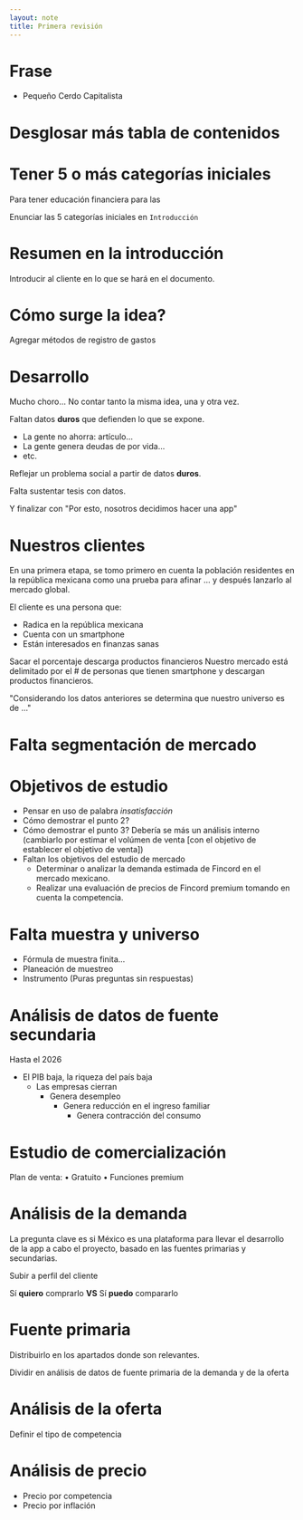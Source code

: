 ```yaml
---
layout: note
title: Primera revisión
---
```


# Frase
* Pequeño Cerdo Capitalista

# Desglosar más tabla de contenidos

# Tener 5 o más categorías iniciales
Para tener educación financiera para las 

Enunciar las 5 categorías iniciales en `Introducción`

# Resumen en la introducción
Introducir al cliente en lo que se hará en el documento.

# Cómo surge la idea?
Agregar métodos de registro de gastos

# Desarrollo 
Mucho choro... No contar tanto la misma idea, una y otra vez.

Faltan datos **duros** que defienden lo que se expone.

* La gente no ahorra: artículo...
* La gente genera deudas de por vida...
* etc.

Reflejar un problema social a partir de datos **duros**.

Falta sustentar tesis con datos.

Y finalizar con "Por esto, nosotros decidimos hacer una app"

# Nuestros clientes
En una primera etapa, se tomo primero en cuenta la población residentes en la república mexicana como una prueba para afinar ... y después lanzarlo al mercado global.

El cliente es una persona que:
* Radica en la república mexicana
* Cuenta con un smartphone
* Están interesados en finanzas sanas

Sacar el porcentaje descarga productos financieros
Nuestro mercado está delimitado por el # de personas que tienen smartphone y descargan productos financieros.

"Considerando los datos anteriores se determina que nuestro universo es de ..."

# Falta segmentación de mercado

# Objetivos de estudio
* Pensar en uso de palabra *insatisfacción*
* Cómo demostrar el punto 2?
* Cómo demostrar el punto 3? Debería se más un análisis interno (cambiarlo por estimar el volúmen de venta [con el objetivo de establecer el objetivo de venta])
* Faltan los objetivos del estudio de mercado
	* Determinar o analizar la demanda estimada de Fincord en el mercado mexicano.
	* Realizar una evaluación de precios de Fincord premium tomando en cuenta la competencia.

# Falta muestra y universo
* Fórmula de muestra finita...
* Planeación de muestreo
* Instrumento (Puras preguntas sin respuestas)

# Análisis de datos de fuente secundaria
Hasta el 2026

* El PIB baja, la riqueza del país baja
	* Las empresas cierran
		* Genera desempleo
			* Genera reducción en el ingreso familiar
				* Genera contracción del consumo

# Estudio de comercialización
Plan de venta:
•	Gratuito
•	Funciones premium

# Análisis de la demanda
La pregunta clave es si México es una plataforma para llevar el desarrollo de la app a cabo el proyecto, basado en las fuentes primarias y secundarias.

Subir a perfil del cliente

Sí **quiero** comprarlo **VS** Sí **puedo** compararlo

# Fuente primaria
Distribuirlo en los apartados donde son relevantes.

Dividir en análisis de datos de fuente primaria de la demanda y de la oferta
# Análisis de la oferta
Definir el tipo de competencia 

# Análisis de precio
* Precio por competencia
* Precio por inflación